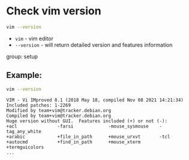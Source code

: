 # Check vim version

```bash
vim --version
```

- `vim` - vim editor
- `--version` - will return detailed version and features information

group: setup

## Example: 
```bash
vim --version
```
```
VIM - Vi IMproved 8.1 (2018 May 18, compiled Nov 08 2021 14:21:34)
Included patches: 1-2269
Modified by team+vim@tracker.debian.org
Compiled by team+vim@tracker.debian.org
Huge version without GUI.  Features included (+) or not (-):
+acl               -farsi             -mouse_sysmouse    -tag_any_white
+arabic            +file_in_path      +mouse_urxvt       -tcl
+autocmd           +find_in_path      +mouse_xterm       +termguicolors
...
```

